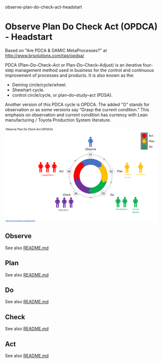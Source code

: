 observe-plan-do-check-act-headstart
# Observe Plan Do Check Act (OPDCA) - Headstart

Based on "Are PDCA & DAMIC MetaProcesses?" at http://www.brsolutions.com/tag/opdsa/

PDCA (Plan–Do–Check–Act or Plan–Do–Check–Adjust) is an iterative four-step management method used in business for the control and continuous improvement of processes and products. It is also known as the:

- Deming circle/cycle/wheel.
- Shewhart cycle.
- control circle/cycle, or plan–do–study–act (PDSA).

Another version of this PDCA cycle is OPDCA. The added “O” stands for observation or as some versions say “Grasp the current condition.” This emphasis on observation and current condition has currency with Lean manufacturing / Toyota Production System literature. 

![OPDCA Participants](https://github.com/vanHeemstraSystems/observe-plan-do-check-act-headstart/blob/master/OPDCA_participants.PNG)

## Observe

See also [README.md](./observe/README.md)

## Plan

See also [README.md](./plan/README.md)

## Do

See also [README.md](./do/README.md)

## Check

See also [README.md](./check/README.md)

## Act

See also [README.md](./act/README.md)
